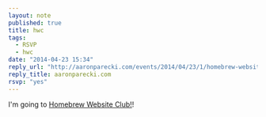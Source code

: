 ```yaml
---
layout: note
published: true
title: hwc
tags: 
  - RSVP
  - hwc
date: "2014-04-23 15:34"
reply_url: "http://aaronparecki.com/events/2014/04/23/1/homebrew-website-club"
reply_title: aaronparecki.com
rsvp: "yes"
---
```


I'm going to [Homebrew Website Club!](http://indiewebcamp.com/events/2014-04-23-homebrew-website-club)!